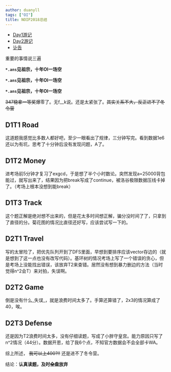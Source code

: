 ```yaml
---
author: duanyll
tags: ["OI"]
title: NOIP2018总结
---
```


- [Day1游记](https://duanyll.com/2018/11/10/NOIP2018-Day1.html)
- [Day2游记](https://duanyll.com/2018/11/11/NOIP2018-Day2.html)
- [讣告](https://duanyll.com/2018/11/15/Obituary.html)

重要的事情说三遍

**`*.ans`见祖宗，十年OI一场空**

**`*.ans`见祖宗，十年OI一场空**

**`*.ans`见祖宗，十年OI一场空**

~~347稳拿一等奖~~爆零了。无f__k说。还是太紧张了。~~其实关系不大，反正进不了冬令营~~

## D1T1 Road

这道题我感觉比多数人都好吧，至少一眼看出了规律，三分钟写完。看到数据1e6还以为有坑，思考了十分钟后没有发现问题，A了。

## D1T2 Money

进考场前5分钟才复习了exgcd，于是想了半个小时数论。突然发现a=25000背包能过，就写出来了，结果因为把break写成了continue，被洛谷极限数据压线卡掉了。（考场上根本没想到能break）

## D1T3 Track

这个题正解是绝对想不出来的，但是花太多时间想正解，骗分没时间了了，只拿到了直径的分。菊花图的情况比直径还好写，应该尝试写一下的。

## D2T1 Travel

写的太冒险了，把优先队列开到了DFS里面，早想到要排序应该vector存边的（就是想到了这一点也没有改写代码）。基环树的情况考场上写了一个错误的贪心，但是考场上没能找出错误，该放弃T2来查错。居然没有想到暴力删边的方法（当时觉得n^2会T）来对拍，失误啊。

## D2T2 Game

倒是没有什么_失误_，就是浪费时间太多了。手算还算错了，2x3的情况算成了40，唉。

## D2T3 Defense

还是因为T2浪费时间太多，没有仔细读题，写成了小胖守皇宫。能力原因只写了n^2情况（44分）。数据开恩，给了我6个点，不知官方数据会不会全部卡WA。

综上所述， ~~我可以上400?!!~~ 还是进不了冬令营。

结论：**认真读题，及时~~全盘~~放弃**
